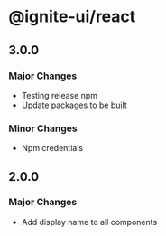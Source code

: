 # @ignite-ui/react

## 3.0.0

### Major Changes

- Testing release npm
- Update packages to be built

### Minor Changes

- Npm credentials

## 2.0.0

### Major Changes

- Add display name to all components

